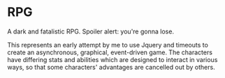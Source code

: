 # RPG
A dark and fatalistic RPG.  Spoiler alert: you're gonna lose.

This represents an early attempt by me to use Jquery and timeouts to create an asynchronous, graphical, event-driven game.  The characters have differing stats and abilities which are designed to interact in various ways, so that some characters' advantages are cancelled out by others.
